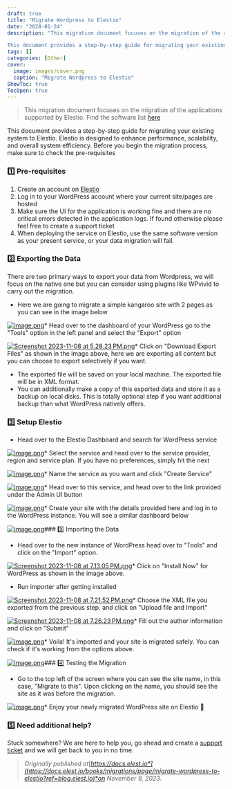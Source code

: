 ```yaml
---
draft: true
title: "Migrate Wordpress to Elestio"
date: "2024-01-24"
description: "This migration document focuses on the migration of the applications supported by Elestio. Find the software list here

This document provides a step-by-step guide for migrating your existing system to Elestio. Elestio is designed to enhance performance, scalability, and overall system efficiency. Before you begin the migration process, make sure"
tags: []
categories: [Other]
cover:
  image: images/cover.png
  caption: "Migrate Wordpress to Elestio"
ShowToc: true
TocOpen: true
---
```




> This migration document focuses on the migration of the applications supported by Elestio. Find the software list [here](https://elest.io/fully-managed-services?ref=blog.elest.io)

This document provides a step\-by\-step guide for migrating your existing system to Elestio. Elestio is designed to enhance performance, scalability, and overall system efficiency. Before you begin the migration process, make sure to check the pre\-requisites

### 1️⃣ Pre\-requisites

1. Create an account on [Elestio](https://elest.io/?ref=blog.elest.io)
2. Log in to your WordPress account where your current site/pages are hosted
3. Make sure the UI for the application is working fine and there are no critical errors detected in the application logs. If found otherwise please feel free to create a support ticket
4. When deploying the service on Elestio, use the same software version as your present service, or your data migration will fail.

### 2️⃣ Exporting the Data

There are two primary ways to export your data from Wordpress, we will focus on the native one but you can consider using plugins like WPvivid to carry out the migration.

* Here we are going to migrate a simple kangaroo site with 2 pages as you can see in the image below

[![image.png](https://docs.elest.io/uploads/images/gallery/2023-11/scaled-1680-/image.png)](https://docs.elest.io/uploads/images/gallery/2023-11/image.png?ref=blog.elest.io)* Head over to the dashboard of your WordPress go to the "Tools" option in the left panel and select the "Export" option

[![Screenshot 2023-11-08 at 5.28.23 PM.png](https://docs.elest.io/uploads/images/gallery/2023-11/scaled-1680-/screenshot-2023-11-08-at-5-28-23-pm.png)](https://docs.elest.io/uploads/images/gallery/2023-11/screenshot-2023-11-08-at-5-28-23-pm.png?ref=blog.elest.io)* Click on "Download Export Files" as shown in the image above, here we are exporting all content but you can choose to export selectively if you want.
* The exported file will be saved on your local machine. The exported file will be in XML format.
* You can additionally make a copy of this exported data and store it as a backup on local disks. This is totally optional step if you want additional backup than what WordPress natively offers.

### 3️⃣ Setup Elestio

* Head over to the Elestio Dashboard and search for WordPress service

[![image.png](https://docs.elest.io/uploads/images/gallery/2023-11/scaled-1680-/i98image.png)](https://docs.elest.io/uploads/images/gallery/2023-11/i98image.png?ref=blog.elest.io)* Select the service and head over to the service provider, region and service plan. If you have no preferences, simply hit the next

[![image.png](https://docs.elest.io/uploads/images/gallery/2023-11/scaled-1680-/vX3image.png)](https://docs.elest.io/uploads/images/gallery/2023-11/vX3image.png?ref=blog.elest.io)* Name the service as you want and click "Create Service"

[![image.png](https://docs.elest.io/uploads/images/gallery/2023-11/scaled-1680-/46Fimage.png)](https://docs.elest.io/uploads/images/gallery/2023-11/46Fimage.png?ref=blog.elest.io)* Head over to this service, and head over to the link provided under the Admin UI button

[![image.png](https://docs.elest.io/uploads/images/gallery/2023-11/scaled-1680-/tWZimage.png)](https://docs.elest.io/uploads/images/gallery/2023-11/tWZimage.png?ref=blog.elest.io)* Create your site with the details provided here and log in to the WordPress instance. You will see a similar dashboard below

[![image.png](https://docs.elest.io/uploads/images/gallery/2023-11/scaled-1680-/dX1image.png)](https://docs.elest.io/uploads/images/gallery/2023-11/dX1image.png?ref=blog.elest.io)### 3️⃣ Importing the Data

* Head over to the new instance of WordPress head over to "Tools" and click on the "Import" option.

[![Screenshot 2023-11-08 at 7.13.05 PM.png](https://docs.elest.io/uploads/images/gallery/2023-11/scaled-1680-/screenshot-2023-11-08-at-7-13-05-pm.png)](https://docs.elest.io/uploads/images/gallery/2023-11/screenshot-2023-11-08-at-7-13-05-pm.png?ref=blog.elest.io)* Click on "Install Now" for WordPress as shown in the image above.
* Run importer after getting installed

[![Screenshot 2023-11-08 at 7.21.52 PM.png](https://docs.elest.io/uploads/images/gallery/2023-11/scaled-1680-/screenshot-2023-11-08-at-7-21-52-pm.png)](https://docs.elest.io/uploads/images/gallery/2023-11/screenshot-2023-11-08-at-7-21-52-pm.png?ref=blog.elest.io)* Choose the XML file you exported from the previous step. and click on "Upload file and Import"

[![Screenshot 2023-11-08 at 7.26.23 PM.png](https://docs.elest.io/uploads/images/gallery/2023-11/scaled-1680-/screenshot-2023-11-08-at-7-26-23-pm.png)](https://docs.elest.io/uploads/images/gallery/2023-11/screenshot-2023-11-08-at-7-26-23-pm.png?ref=blog.elest.io)* Fill out the author information and click on "Submit"

[![image.png](https://docs.elest.io/uploads/images/gallery/2023-11/scaled-1680-/JM4image.png)](https://docs.elest.io/uploads/images/gallery/2023-11/JM4image.png?ref=blog.elest.io)* Voila! It's imported and your site is migrated safely. You can check if it's working from the options above.

[![image.png](https://docs.elest.io/uploads/images/gallery/2023-11/scaled-1680-/LM7image.png)](https://docs.elest.io/uploads/images/gallery/2023-11/LM7image.png?ref=blog.elest.io)### 4️⃣ Testing the Migration

* Go to the top left of the screen where you can see the site name, in this case, "Migrate to this". Upon clicking on the name, you should see the site as it was before the migration.

[![image.png](https://docs.elest.io/uploads/images/gallery/2023-11/scaled-1680-/hHYimage.png)](https://docs.elest.io/uploads/images/gallery/2023-11/hHYimage.png?ref=blog.elest.io)* Enjoy your newly migrated WordPress site on Elestio 🎉

### 5️⃣ Need additional help?

Stuck somewhere? We are here to help you, go ahead and create a [support ticket](https://dash.elest.io/support/creation?ref=blog.elest.io) and we will get back to you in no time.


> *Originally published at*[*https://docs.elest.io*](https://docs.elest.io/books/migrations/page/migrate-wordpress-to-elestio?ref=blog.elest.io)*on November 9, 2023\.*



